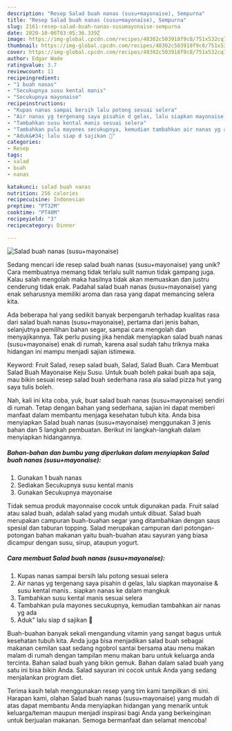 ```yaml
---
description: "Resep Salad buah nanas (susu+mayonaise), Sempurna"
title: "Resep Salad buah nanas (susu+mayonaise), Sempurna"
slug: 2161-resep-salad-buah-nanas-susumayonaise-sempurna
date: 2020-10-06T03:05:36.339Z
image: https://img-global.cpcdn.com/recipes/48302c503918f9c8/751x532cq70/salad-buah-nanas-susumayonaise-foto-resep-utama.jpg
thumbnail: https://img-global.cpcdn.com/recipes/48302c503918f9c8/751x532cq70/salad-buah-nanas-susumayonaise-foto-resep-utama.jpg
cover: https://img-global.cpcdn.com/recipes/48302c503918f9c8/751x532cq70/salad-buah-nanas-susumayonaise-foto-resep-utama.jpg
author: Edgar Wade
ratingvalue: 3.7
reviewcount: 11
recipeingredient:
- "1 buah nanas"
- "Secukupnya susu kental manis"
- "Secukupnya mayonaise"
recipeinstructions:
- "Kupas nanas sampai bersih lalu potong sesuai selera"
- "Air nanas yg tergenang saya pisahin d gelas, lalu siapkan mayonaise &amp; susu kental manis.. siapkan nanas ke dalam mangkuk"
- "Tambahkan susu kental manis sesuai selera"
- "Tambahkan pula mayones secukupnya, kemudian tambahkan air nanas yg ada"
- "Aduk&#34; lalu siap d sajikan 🤗"
categories:
- Resep
tags:
- salad
- buah
- nanas

katakunci: salad buah nanas 
nutrition: 256 calories
recipecuisine: Indonesian
preptime: "PT32M"
cooktime: "PT40M"
recipeyield: "3"
recipecategory: Dinner

---
```



![Salad buah nanas (susu+mayonaise)](https://img-global.cpcdn.com/recipes/48302c503918f9c8/751x532cq70/salad-buah-nanas-susumayonaise-foto-resep-utama.jpg)

Sedang mencari ide resep salad buah nanas (susu+mayonaise) yang unik? Cara membuatnya memang tidak terlalu sulit namun tidak gampang juga. Kalau salah mengolah maka hasilnya tidak akan memuaskan dan justru cenderung tidak enak. Padahal salad buah nanas (susu+mayonaise) yang enak seharusnya memiliki aroma dan rasa yang dapat memancing selera kita.

Ada beberapa hal yang sedikit banyak berpengaruh terhadap kualitas rasa dari salad buah nanas (susu+mayonaise), pertama dari jenis bahan, selanjutnya pemilihan bahan segar, sampai cara mengolah dan menyajikannya. Tak perlu pusing jika hendak menyiapkan salad buah nanas (susu+mayonaise) enak di rumah, karena asal sudah tahu triknya maka hidangan ini mampu menjadi sajian istimewa.

Keyword: Fruit Salad, resep salad buah, Salad, Salad Buah. Cara Membuat Salad Buah Mayonaise Keju Susu. Untuk buah boleh pakai buah apa saja, mau bikin sesuai resep salad buah sederhana rasa ala salad pizza hut yang saya tulis boleh.


Nah, kali ini kita coba, yuk, buat salad buah nanas (susu+mayonaise) sendiri di rumah. Tetap dengan bahan yang sederhana, sajian ini dapat memberi manfaat dalam membantu menjaga kesehatan tubuh kita. Anda bisa menyiapkan Salad buah nanas (susu+mayonaise) menggunakan 3 jenis bahan dan 5 langkah pembuatan. Berikut ini langkah-langkah dalam menyiapkan hidangannya.

<!--inarticleads1-->

##### Bahan-bahan dan bumbu yang diperlukan dalam menyiapkan Salad buah nanas (susu+mayonaise):

1. Gunakan 1 buah nanas
1. Sediakan Secukupnya susu kental manis
1. Gunakan Secukupnya mayonaise


Tidak semua produk mayonnaise cocok untuk digunakan pada. Fruit salad atau salad buah, adalah salad yang mudah untuk dibuat. Salad buah merupakan campuran buah-buahan segar yang ditambahkan dengan saus spesial dan taburan topping. Salad merupakan campuran dari potongan-potongan bahan makanan yaitu buah-buahan atau sayuran yang biasa dicampur dengan susu, sirup, ataupun yogurt. 

<!--inarticleads2-->

##### Cara membuat Salad buah nanas (susu+mayonaise):

1. Kupas nanas sampai bersih lalu potong sesuai selera
1. Air nanas yg tergenang saya pisahin d gelas, lalu siapkan mayonaise &amp; susu kental manis.. siapkan nanas ke dalam mangkuk
1. Tambahkan susu kental manis sesuai selera
1. Tambahkan pula mayones secukupnya, kemudian tambahkan air nanas yg ada
1. Aduk&#34; lalu siap d sajikan 🤗


Buah-buahan banyak sekali mengandung vitamin yang sangat bagus untuk kesehatan tubuh kita. Anda juga bisa menjadikan salad buah sebagai makanan cemilan saat sedang ngobrol santai bersama atau menu makan malam di rumah dengan tampilan menu makan baru untuk keluarga anda tercinta. Bahan salad buah yang bikin gemuk. Bahan dalam salad buah yang satu ini bisa bikin Anda. Salad sayuran ini cocok untuk Anda yang sedang menjalankan program diet. 

Terima kasih telah menggunakan resep yang tim kami tampilkan di sini. Harapan kami, olahan Salad buah nanas (susu+mayonaise) yang mudah di atas dapat membantu Anda menyiapkan hidangan yang menarik untuk keluarga/teman maupun menjadi inspirasi bagi Anda yang berkeinginan untuk berjualan makanan. Semoga bermanfaat dan selamat mencoba!
